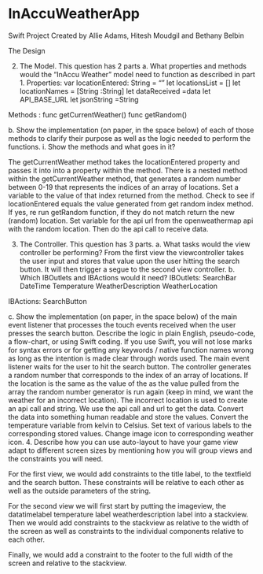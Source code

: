 # InAccuWeatherApp

Swift Project Created by Allie Adams, Hitesh Moudgil and Bethany Belbin

The Design

2.	The Model. This question has 2 parts
a.	What properties and methods would the “InAccu Weather” model need to function as described in part 1. 
Properties:
var locationEntered: String = “”
let locationsList = []
let locationNames = [String :String]
let dataReceived =data
let API_BASE_URL
let jsonString =String

Methods :
func getCurrentWeather()
func getRandom()

b.	Show the implementation (on paper, in the space below) of each of those methods to clarify their purpose as well as the logic needed to perform the functions. 
i.	Show the methods and what goes in it?

The getCurrentWeather method takes the locationEntered property and passes it into into a property within the method. There is a nested method within the getCurrentWeather method, that generates a random number between 0-19 that represents the indices of an array of locations. Set a variable to the value of that index returned from the method. Check to see if locationEntered equals the value generated from get random index method. If yes, re run getRandom function, if they do not match return the new (random) location. Set variable for the api url from the openweathermap api with the random location. Then do the api call to receive data.

3.	The Controller. This question has 3 parts.
a.	What tasks would the view controller be performing?
From the first view the viewcontroller takes the user input and stores that value upon the user hitting the search button. It will then trigger a segue to the second view controller.
b.	Which IBOutlets and IBActions would it need?
IBOutlets:
SearchBar 
DateTime
Temperature
WeatherDescription
WeatherLocation

IBActions:
SearchButton


c.	Show the implementation (on paper, in the space below) of the main event listener that processes the touch events received when the user presses the search button. Describe the logic in plain English, pseudo-code, a flow-chart, or using Swift coding. If you use Swift, you will not lose marks for syntax errors or for getting any keywords / native function names wrong as long as the intention is made clear through words used. 
The main event listener waits for the user to hit the search button. The controller generates a random number that corresponds to the index of an array of locations. If the location is the same as the value of the as the value pulled from the array the random number generator is run again (keep in mind, we want the weather for an incorrect location). The incorrect location is used to create an api call and string. We use the api call and url to get the data. Convert the data into something human readable and store the values. Convert the temperature variable from kelvin to Celsius. Set text of various labels to the corresponding stored values. Change image icon to corresponding weather icon. 
4.	Describe how you can use auto-layout to have your game view adapt to different screen sizes by mentioning how you will group views and the constraints you will need. 

For the first view, we would add constraints to the title label, to the textfield and the search button. These constraints will be relative to each other as well as the outside parameters of the string.

For the second view we will first start by putting the imageview, the datatimelabel temperature label weatherdescription label into a stackview. Then we would add constraints to the stackview as relative to the width of the screen as well as constraints to the individual components relative to each other.

Finally, we would add a constraint to the footer to the full width of the screen and relative to the stackview. 

